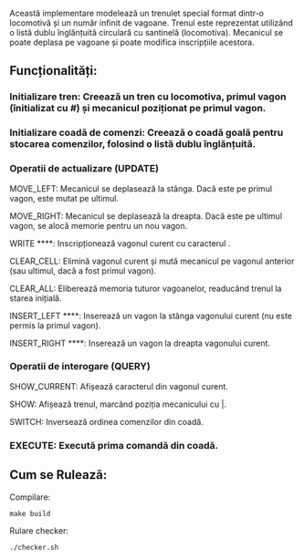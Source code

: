 Această implementare modelează un trenulet special format dintr-o locomotivă și un număr infinit de vagoane. Trenul este reprezentat utilizând o listă dublu înglănțuită circulară cu santinelă (locomotiva). 
Mecanicul se poate deplasa pe vagoane și poate modifica inscripțiile acestora.

## Funcționalități:

### Initializare tren: Creează un tren cu locomotiva, primul vagon (înitializat cu #) și mecanicul poziționat pe primul vagon.

  ### Initializare coadă de comenzi: Creează o coadă goală pentru stocarea comenzilor, folosind o listă dublu înglănțuită.

  
  

 ### Operatii de actualizare (UPDATE)

  MOVE_LEFT: Mecanicul se deplasează la stânga. Dacă este pe primul vagon, este mutat pe ultimul.

  MOVE_RIGHT: Mecanicul se deplasează la dreapta. Dacă este pe ultimul vagon, se alocă memorie pentru un nou vagon.

  WRITE ****<C>: Inscripționează vagonul curent cu caracterul <C>.

  CLEAR_CELL: Elimină vagonul curent și mută mecanicul pe vagonul anterior (sau ultimul, dacă a fost primul vagon).

  CLEAR_ALL: Eliberează memoria tuturor vagoanelor, readucând trenul la starea inițială.

  INSERT_LEFT ****<C>: Inserează un vagon la stânga vagonului curent (nu este permis la primul vagon).

  INSERT_RIGHT ****<C>: Inserează un vagon la dreapta vagonului curent.

  
  

### Operatii de interogare (QUERY)

  SHOW_CURRENT: Afișează caracterul din vagonul curent.

  SHOW: Afișează trenul, marcând poziția mecanicului cu |.

  SWITCH: Inversează ordinea comenzilor din coadă.

  

### EXECUTE: Execută prima comandă din coadă.


## Cum se Rulează:

Compilare:

    make build

Rulare checker:

    ./checker.sh
